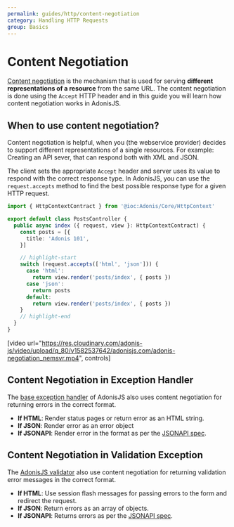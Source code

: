 ```yaml
---
permalink: guides/http/content-negotiation
category: Handling HTTP Requests
group: Basics
---
```


# Content Negotiation
[Content negotiation](https://developer.mozilla.org/en-US/docs/Web/HTTP/Content_negotiation) is the mechanism that is used for serving **different representations of a resource** from the same URL. The content negotiation is done using the `Accept` HTTP header and in this guide you will learn how content negotiation works in AdonisJS.

## When to use content negotiation?
Content negotiation is helpful, when you (the webservice provider) decides to support different representations of a single resources. For example: Creating an API sever, that can respond both with XML and JSON.

The client sets the appropriate `Accept` header and server uses its value to respond with the correct response type. In AdonisJS, you can use the `request.accepts` method to find the best possible response type for a given HTTP request.

```ts
import { HttpContextContract } from '@ioc:Adonis/Core/HttpContext'

export default class PostsController {
  public async index ({ request, view }: HttpContextContract) {
    const posts = [{
      title: 'Adonis 101',
    }]

    // highlight-start
    switch (request.accepts(['html', 'json'])) {
      case 'html':
        return view.render('posts/index', { posts })
      case 'json':
        return posts
      default:
        return view.render('posts/index', { posts })
    }
    // highlight-end
  }
}
```

[video url="https://res.cloudinary.com/adonis-js/video/upload/q_80/v1582537642/adonisjs.com/adonis-negotiation_nemsvr.mp4", controls]

## Content Negotiation in Exception Handler
The [base exception handler](https://github.com/adonisjs/adonis-framework/blob/develop/src/HttpExceptionHandler/index.ts#L177) of AdonisJS also uses content negotiation for returning errors in the correct format. 

- **If HTML**: Render status pages or return error as an HTML string.
- **If JSON**: Render error as an error object
- **If JSONAPI**: Render error in the format as per the [JSONAPI spec](https://jsonapi.org/format/#errors).


## Content Negotiation in Validation Exception
The [AdonisJS validator](https://github.com/adonisjs/validator/blob/develop/src/Bindings/Request.ts#L32) also use content negotiation for returning validation error messages in the correct format. 

- **If HTML**: Use session flash messages for passing errors to the form and redirect the request.
- **If JSON**: Return errors as an array of objects.
- **If JSONAPI**: Returns errors as per the [JSONAPI spec](https://jsonapi.org/format/#errors).
